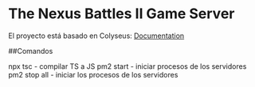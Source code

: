 # The Nexus Battles II Game Server

El proyecto está basado en Colyseus: [Documentation](http://docs.colyseus.io/)

##Comandos

npx tsc - compilar TS a JS
pm2 start - iniciar procesos de los servidores
pm2 stop all - iniciar los procesos de los servidores
